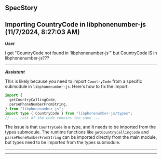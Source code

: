 ## SpecStory

## Importing CountryCode in libphonenumber-js (11/7/2024, 8:27:03 AM)

_**User**_

i get "CountryCode not found in 'libphonenumber-js'" but CountryCode IS in libphonenumber-js???

---

_**Assistant**_

This is likely because you need to import `CountryCode` from a specific submodule in `libphonenumber-js`. Here's how to fix the import:

```typescript:utils/phone.ts
import {
  getCountryCallingCode,
  parsePhoneNumberFromString,
} from "libphonenumber-js";
import type { CountryCode } from "libphonenumber-js/types";
// ... rest of the code remains the same ...
```

The issue is that `CountryCode` is a type, and it needs to be imported from the types submodule. The runtime functions like `getCountryCallingCode` and `parsePhoneNumberFromString` can be imported directly from the main module, but types need to be imported from the types submodule.

---



---

